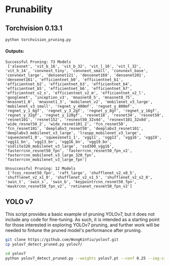 # Prunability

## Torchvision 0.13.1
```python
python torchvision_pruning.py
```

#### Outputs:
```
Successful Pruning: 73 Models
 ['alexnet', 'vit_b_16', 'vit_b_32', 'vit_l_16', 'vit_l_32', 'vit_h_14', 'convnext_tiny', 'convnext_small', 'convnext_base', 'convnext_large', 'densenet121', 'densenet169', 'densenet201', 'densenet161', 'efficientnet_b0', 'efficientnet_b1', 'efficientnet_b2', 'efficientnet_b3', 'efficientnet_b4', 'efficientnet_b5', 'efficientnet_b6', 'efficientnet_b7', 'efficientnet_v2_s', 'efficientnet_v2_m', 'efficientnet_v2_l', 'googlenet', 'inception_v3', 'mnasnet0_5', 'mnasnet0_75', 'mnasnet1_0', 'mnasnet1_3', 'mobilenet_v2', 'mobilenet_v3_large', 'mobilenet_v3_small', 'regnet_y_400mf', 'regnet_y_800mf', 'regnet_y_1_6gf', 'regnet_y_3_2gf', 'regnet_y_8gf', 'regnet_y_16gf', 'regnet_y_32gf', 'regnet_y_128gf', 'resnet18', 'resnet34', 'resnet50', 'resnet101', 'resnet152', 'resnext50_32x4d', 'resnext101_32x8d', 'wide_resnet50_2', 'wide_resnet101_2', 'fcn_resnet50', 'fcn_resnet101', 'deeplabv3_resnet50', 'deeplabv3_resnet101', 'deeplabv3_mobilenet_v3_large', 'lraspp_mobilenet_v3_large', 'squeezenet1_0', 'squeezenet1_1', 'vgg11', 'vgg13', 'vgg16', 'vgg19', 'vgg11_bn', 'vgg13_bn', 'vgg16_bn', 'vgg19_bn', 'ssdlite320_mobilenet_v3_large', 'ssd300_vgg16', 'fasterrcnn_resnet50_fpn', 'fasterrcnn_resnet50_fpn_v2', 'fasterrcnn_mobilenet_v3_large_320_fpn', 'fasterrcnn_mobilenet_v3_large_fpn']
```

```
Unsuccessful Pruning: 12 Models
 ['fcos_resnet50_fpn', 'raft_large', 'shufflenet_v2_x0_5', 'shufflenet_v2_x1_0', 'shufflenet_v2_x1_5', 'shufflenet_v2_x2_0', 'swin_t', 'swin_s', 'swin_b', 'keypointrcnn_resnet50_fpn', 'maskrcnn_resnet50_fpn_v2', 'retinanet_resnet50_fpn_v2']
```

## YOLO v7

This script provides a basic example of pruning YOLOv7, but it does not include any code for fine-tuning. As such, it is intended as a starting point for those interested in exploring YOLOv7 pruning, and further work will be needed to fintune the pruned model's performance after pruning.

```bash
git clone https://github.com/WongKinYiu/yolov7.git
cp yolov7_detect_pruned.py yolov7/

cd yolov7
python yolov7_detect_pruned.py --weights yolov7.pt --conf 0.25 --img-size 640 --source inference/images/horses.jpg
```

